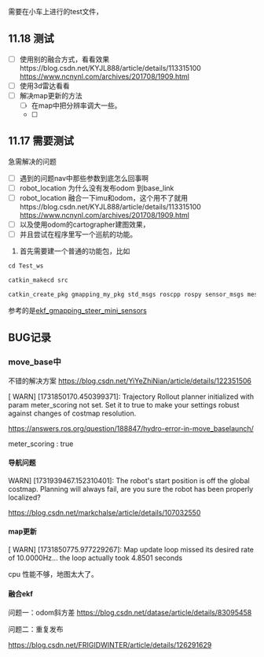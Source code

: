 需要在小车上进行的test文件，


## 11.18 测试

* [ ] 使用别的融合方式，看看效果https://blog.csdn.net/KYJL888/article/details/113315100   https://www.ncnynl.com/archives/201708/1909.html
* [ ] 使用3d雷达看看
* [ ] 解决map更新的方法
  * [ ] 在map中把分辨率调大一些。
  * [ ] 





## 11.17 需要测试

急需解决的问题

* [ ] 遇到的问题nav中那些参数到底怎么回事啊
* [ ] robot_location 为什么没有发布odom 到base_link
* [ ] robot_location  融合一下imu和odom，这个用不了就用https://blog.csdn.net/KYJL888/article/details/113315100   https://www.ncnynl.com/archives/201708/1909.html
* [ ] 以及使用odom的cartographer建图效果，
* [ ] 并且尝试在程序里写一个巡航的功能。

1. 首先需要建一个普通的功能包，比如

```python
cd Test_ws

catkin_makecd src

catkin_create_pkg gmapping_my_pkg std_msgs roscpp rospy sensor_msgs message_generation
```

参考的是[ekf_gmapping_steer_mini_sensors](Docker_noetic\neor_mini\mini_sim18_ws\src\mini_gmapping\launch\ekf_gmapping_steer_mini_sensors.launch)

## BUG记录

### move_base中

不错的解决方案
https://blog.csdn.net/YiYeZhiNian/article/details/122351506

[ WARN] [1731850170.450399371]: Trajectory Rollout planner initialized with param meter_scoring not set. Set it to true to make your settings robust against changes of costmap resolution.

https://answers.ros.org/question/188847/hydro-error-in-move_baselaunch/

meter_scoring : true


#### 导航问题
 WARN] [1731939467.152310401]: The robot's start position is off the global costmap. Planning will always fail, are you sure the robot has been properly localized?

https://blog.csdn.net/markchalse/article/details/107032550

#### map更新

[ WARN] [1731850775.977229267]: Map update loop missed its desired rate of 10.0000Hz... the loop actually took 4.8501 seconds

cpu 性能不够，地图太大了。




#### 融合ekf

问题一：odom斜方差
https://blog.csdn.net/datase/article/details/83095458

问题二：重复发布

https://blog.csdn.net/FRIGIDWINTER/article/details/126291629